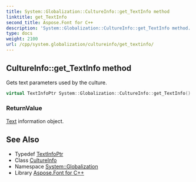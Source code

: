 ```yaml
---
title: System::Globalization::CultureInfo::get_TextInfo method
linktitle: get_TextInfo
second_title: Aspose.Font for C++
description: 'System::Globalization::CultureInfo::get_TextInfo method. Gets text parameters used by the culture in C++.'
type: docs
weight: 2100
url: /cpp/system.globalization/cultureinfo/get_textinfo/
---
```

## CultureInfo::get_TextInfo method


Gets text parameters used by the culture.

```cpp
virtual TextInfoPtr System::Globalization::CultureInfo::get_TextInfo() const
```


### ReturnValue

[Text](../../../system.text/) information object.

## See Also

* Typedef [TextInfoPtr](../../textinfoptr/)
* Class [CultureInfo](../)
* Namespace [System::Globalization](../../)
* Library [Aspose.Font for C++](../../../)
